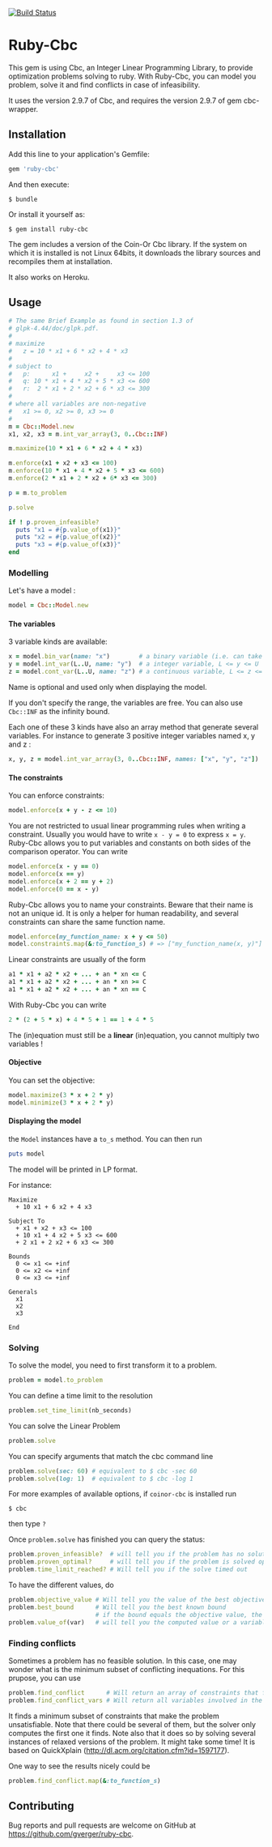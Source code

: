 [![Build Status](https://travis-ci.org/gverger/ruby-cbc.svg?branch=master)](https://travis-ci.org/gverger/ruby-cbc)
# Ruby-Cbc

This gem is using Cbc, an Integer Linear Programming Library, to provide optimization problems solving
to ruby. With Ruby-Cbc, you can model you problem, solve it and find conflicts in case of infeasibility.

It uses the version 2.9.7 of Cbc, and requires the version 2.9.7 of gem cbc-wrapper.

## Installation

Add this line to your application's Gemfile:

```ruby
gem 'ruby-cbc'
```

And then execute:

    $ bundle

Or install it yourself as:

    $ gem install ruby-cbc

The gem includes a version of the Coin-Or Cbc library. If the system on which
it is installed is not Linux 64bits, it downloads the library sources and
recompiles them at installation.

It also works on Heroku.

## Usage

```ruby
# The same Brief Example as found in section 1.3 of 
# glpk-4.44/doc/glpk.pdf.
#
# maximize
#   z = 10 * x1 + 6 * x2 + 4 * x3
#
# subject to
#   p:      x1 +     x2 +     x3 <= 100
#   q: 10 * x1 + 4 * x2 + 5 * x3 <= 600
#   r:  2 * x1 + 2 * x2 + 6 * x3 <= 300
#
# where all variables are non-negative
#   x1 >= 0, x2 >= 0, x3 >= 0
#
m = Cbc::Model.new
x1, x2, x3 = m.int_var_array(3, 0..Cbc::INF)

m.maximize(10 * x1 + 6 * x2 + 4 * x3)

m.enforce(x1 + x2 + x3 <= 100)
m.enforce(10 * x1 + 4 * x2 + 5 * x3 <= 600)
m.enforce(2 * x1 + 2 * x2 + 6* x3 <= 300)

p = m.to_problem

p.solve

if ! p.proven_infeasible?
  puts "x1 = #{p.value_of(x1)}"
  puts "x2 = #{p.value_of(x2)}"
  puts "x3 = #{p.value_of(x3)}"
end
```
### Modelling

Let's have a model :
```ruby
model = Cbc::Model.new
```
#### The variables

3 variable kinds are available:
```ruby
x = model.bin_var(name: "x")        # a binary variable (i.e. can take values 0 and 1)
y = model.int_var(L..U, name: "y")  # a integer variable, L <= y <= U
z = model.cont_var(L..U, name: "z") # a continuous variable, L <= z <= U
```
Name is optional and used only when displaying the model.

If you don't specify the range, the variables are free.
You can also use ```Cbc::INF``` as the infinity bound.

Each one of these 3 kinds have also an array method that generate several variables.
For instance to generate 3 positive integer variables named x, y and z :
```ruby
x, y, z = model.int_var_array(3, 0..Cbc::INF, names: ["x", "y", "z"])
```

#### The constraints

You can enforce constraints:
```ruby
model.enforce(x + y - z <= 10)
```
You are not restricted to usual linear programming rules when writing a constraint.
Usually you would have to write ```x - y = 0``` to express ```x = y```.
Ruby-Cbc allows you to put variables and constants on both sides of the comparison operator. You can write
```ruby
model.enforce(x - y == 0)
model.enforce(x == y)
model.enforce(x + 2 == y + 2)
model.enforce(0 == x - y)
```

Ruby-Cbc allows you to name your constraints. Beware that their name is not an unique id. It is only a helper
for human readability, and several constraints can share the same function name.
```ruby
model.enforce(my_function_name: x + y <= 50)
model.constraints.map(&:to_function_s) # => ["my_function_name(x, y)"]
```

Linear constraints are usually of the form
```ruby
a1 * x1 + a2 * x2 + ... + an * xn <= C
a1 * x1 + a2 * x2 + ... + an * xn >= C
a1 * x1 + a2 * x2 + ... + an * xn == C
```

With Ruby-Cbc you can write
```ruby
2 * (2 + 5 * x) + 4 * 5 + 1 == 1 + 4 * 5
```
The (in)equation must still be a **linear** (in)equation, you cannot multiply two variables !

#### Objective

You can set the objective:
```ruby
model.maximize(3 * x + 2 * y)
model.minimize(3 * x + 2 * y)
```

#### Displaying the model

the `Model` instances have a `to_s` method. You can then run
```ruby
puts model
```
The model will be printed in LP format.

For instance:
```
Maximize
  + 10 x1 + 6 x2 + 4 x3

Subject To
  + x1 + x2 + x3 <= 100
  + 10 x1 + 4 x2 + 5 x3 <= 600
  + 2 x1 + 2 x2 + 6 x3 <= 300

Bounds
  0 <= x1 <= +inf
  0 <= x2 <= +inf
  0 <= x3 <= +inf

Generals
  x1
  x2
  x3

End
```

### Solving

To solve the model, you need to first transform it to a problem.
```ruby
problem = model.to_problem
```

You can define a time limit to the resolution
```ruby
problem.set_time_limit(nb_seconds)
```

You can solve the Linear Problem
```ruby
problem.solve
```

You can specify arguments that match the cbc command line
```ruby
problem.solve(sec: 60) # equivalent to $ cbc -sec 60
problem.solve(log: 1)  # equivalent to $ cbc -log 1
```
For more examples of available options, if `coinor-cbc` is installed run

    $ cbc

then type `?`

Once `problem.solve` has finished you can query the status:
```ruby
problem.proven_infeasible?  # will tell you if the problem has no solution
problem.proven_optimal?     # will tell you if the problem is solved optimally
problem.time_limit_reached? # Will tell you if the solve timed out
```

To have the different values, do
```ruby
problem.objective_value # Will tell you the value of the best objective
problem.best_bound      # Will tell you the best known bound
                        # if the bound equals the objective value, the problem is optimally solved
problem.value_of(var)   # will tell you the computed value or a variable
```

### Finding conflicts

Sometimes a problem has no feasible solution. In this case, one may wonder what is the minimum subset of conflicting
inequations. For this prupose, you can use
```ruby
problem.find_conflict      # Will return an array of constraints that form an unsatifiable set
problem.find_conflict_vars # Will return all variables involved in the unsatisfiable minimum set of constraints
```
It finds a minimum subset of constraints that make the problem unsatisfiable. Note that there could be several of them,
but the solver only computes the first one it finds. Note also that it does so by solving several instances
of relaxed versions of the problem. It might take some time! It is based on QuickXplain
(http://dl.acm.org/citation.cfm?id=1597177).

One way to see the results nicely could be
```ruby
problem.find_conflict.map(&:to_function_s)
```

## Contributing

Bug reports and pull requests are welcome on GitHub at https://github.com/gverger/ruby-cbc.

